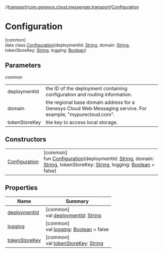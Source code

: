 //[transport](../../../index.md)/[com.genesys.cloud.messenger.transport](../index.md)/[Configuration](index.md)

# Configuration

[common]\
data class [Configuration](index.md)(deploymentId: [String](https://kotlinlang.org/api/latest/jvm/stdlib/kotlin/-string/index.html), domain: [String](https://kotlinlang.org/api/latest/jvm/stdlib/kotlin/-string/index.html), tokenStoreKey: [String](https://kotlinlang.org/api/latest/jvm/stdlib/kotlin/-string/index.html), logging: [Boolean](https://kotlinlang.org/api/latest/jvm/stdlib/kotlin/-boolean/index.html))

## Parameters

common

| | |
|---|---|
| deploymentId | the ID of the deployment containing configuration and routing information. |
| domain | the regional base domain address for a Genesys Cloud Web Messaging service. For example, "mypurecloud.com". |
| tokenStoreKey | the key to access local storage. |

## Constructors

| | |
|---|---|
| [Configuration](-configuration.md) | [common]<br>fun [Configuration](-configuration.md)(deploymentId: [String](https://kotlinlang.org/api/latest/jvm/stdlib/kotlin/-string/index.html), domain: [String](https://kotlinlang.org/api/latest/jvm/stdlib/kotlin/-string/index.html), tokenStoreKey: [String](https://kotlinlang.org/api/latest/jvm/stdlib/kotlin/-string/index.html), logging: [Boolean](https://kotlinlang.org/api/latest/jvm/stdlib/kotlin/-boolean/index.html) = false) |

## Properties

| Name | Summary |
|---|---|
| [deploymentId](deployment-id.md) | [common]<br>val [deploymentId](deployment-id.md): [String](https://kotlinlang.org/api/latest/jvm/stdlib/kotlin/-string/index.html) |
| [logging](logging.md) | [common]<br>val [logging](logging.md): [Boolean](https://kotlinlang.org/api/latest/jvm/stdlib/kotlin/-boolean/index.html) = false |
| [tokenStoreKey](token-store-key.md) | [common]<br>val [tokenStoreKey](token-store-key.md): [String](https://kotlinlang.org/api/latest/jvm/stdlib/kotlin/-string/index.html) |
